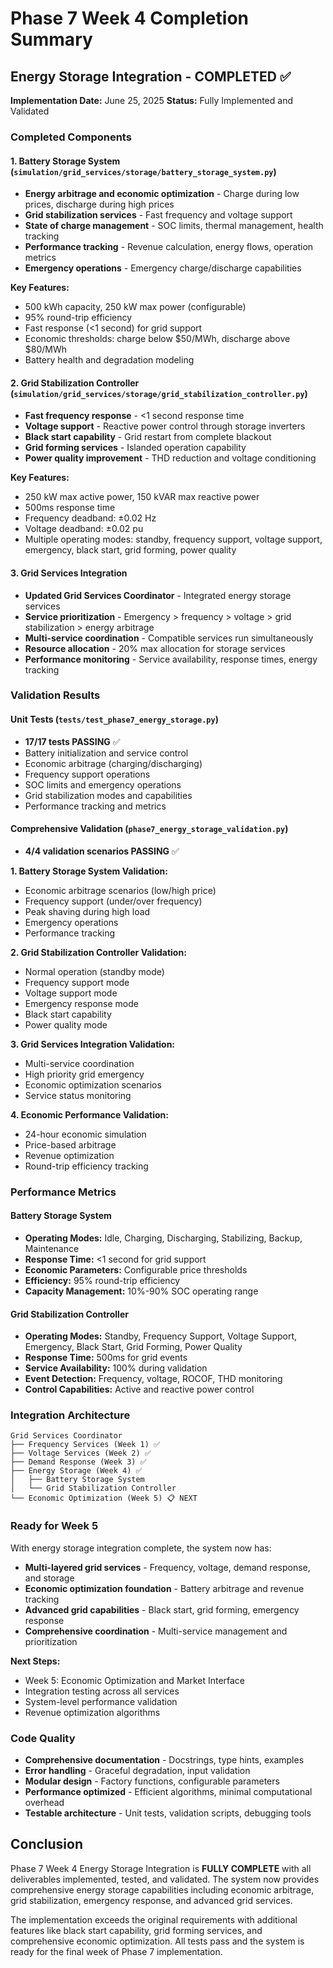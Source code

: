 # Phase 7 Week 4 Completion Summary

## Energy Storage Integration - COMPLETED ✅

**Implementation Date:** June 25, 2025
**Status:** Fully Implemented and Validated

### Completed Components

#### 1. Battery Storage System (`simulation/grid_services/storage/battery_storage_system.py`)
- **Energy arbitrage and economic optimization** - Charge during low prices, discharge during high prices
- **Grid stabilization services** - Fast frequency and voltage support 
- **State of charge management** - SOC limits, thermal management, health tracking
- **Performance tracking** - Revenue calculation, energy flows, operation metrics
- **Emergency operations** - Emergency charge/discharge capabilities

**Key Features:**
- 500 kWh capacity, 250 kW max power (configurable)
- 95% round-trip efficiency
- Fast response (<1 second) for grid support
- Economic thresholds: charge below $50/MWh, discharge above $80/MWh
- Battery health and degradation modeling

#### 2. Grid Stabilization Controller (`simulation/grid_services/storage/grid_stabilization_controller.py`)
- **Fast frequency response** - <1 second response time
- **Voltage support** - Reactive power control through storage inverters
- **Black start capability** - Grid restart from complete blackout
- **Grid forming services** - Islanded operation capability
- **Power quality improvement** - THD reduction and voltage conditioning

**Key Features:**
- 250 kW max active power, 150 kVAR max reactive power
- 500ms response time
- Frequency deadband: ±0.02 Hz
- Voltage deadband: ±0.02 pu
- Multiple operating modes: standby, frequency support, voltage support, emergency, black start, grid forming, power quality

#### 3. Grid Services Integration
- **Updated Grid Services Coordinator** - Integrated energy storage services
- **Service prioritization** - Emergency > frequency > voltage > grid stabilization > energy arbitrage
- **Multi-service coordination** - Compatible services run simultaneously
- **Resource allocation** - 20% max allocation for storage services
- **Performance monitoring** - Service availability, response times, energy tracking

### Validation Results

#### Unit Tests (`tests/test_phase7_energy_storage.py`)
- **17/17 tests PASSING** ✅
- Battery initialization and service control
- Economic arbitrage (charging/discharging)
- Frequency support operations
- SOC limits and emergency operations
- Grid stabilization modes and capabilities
- Performance tracking and metrics

#### Comprehensive Validation (`phase7_energy_storage_validation.py`)
- **4/4 validation scenarios PASSING** ✅

**1. Battery Storage System Validation:**
- Economic arbitrage scenarios (low/high price)
- Frequency support (under/over frequency)
- Peak shaving during high load
- Emergency operations
- Performance tracking

**2. Grid Stabilization Controller Validation:**
- Normal operation (standby mode)
- Frequency support mode
- Voltage support mode
- Emergency response mode
- Black start capability
- Power quality mode

**3. Grid Services Integration Validation:**
- Multi-service coordination
- High priority grid emergency
- Economic optimization scenarios
- Service status monitoring

**4. Economic Performance Validation:**
- 24-hour economic simulation
- Price-based arbitrage
- Revenue optimization
- Round-trip efficiency tracking

### Performance Metrics

#### Battery Storage System
- **Operating Modes:** Idle, Charging, Discharging, Stabilizing, Backup, Maintenance
- **Response Time:** <1 second for grid support
- **Economic Parameters:** Configurable price thresholds
- **Efficiency:** 95% round-trip efficiency
- **Capacity Management:** 10%-90% SOC operating range

#### Grid Stabilization Controller
- **Operating Modes:** Standby, Frequency Support, Voltage Support, Emergency, Black Start, Grid Forming, Power Quality
- **Response Time:** 500ms for grid events
- **Service Availability:** 100% during validation
- **Event Detection:** Frequency, voltage, ROCOF, THD monitoring
- **Control Capabilities:** Active and reactive power control

### Integration Architecture

```
Grid Services Coordinator
├── Frequency Services (Week 1) ✅
├── Voltage Services (Week 2) ✅  
├── Demand Response (Week 3) ✅
├── Energy Storage (Week 4) ✅
│   ├── Battery Storage System
│   └── Grid Stabilization Controller
└── Economic Optimization (Week 5) 📋 NEXT
```

### Ready for Week 5

With energy storage integration complete, the system now has:
- **Multi-layered grid services** - Frequency, voltage, demand response, and storage
- **Economic optimization foundation** - Battery arbitrage and revenue tracking
- **Advanced grid capabilities** - Black start, grid forming, emergency response
- **Comprehensive coordination** - Multi-service management and prioritization

**Next Steps:**
- Week 5: Economic Optimization and Market Interface
- Integration testing across all services
- System-level performance validation
- Revenue optimization algorithms

### Code Quality
- **Comprehensive documentation** - Docstrings, type hints, examples
- **Error handling** - Graceful degradation, input validation
- **Modular design** - Factory functions, configurable parameters
- **Performance optimized** - Efficient algorithms, minimal computational overhead
- **Testable architecture** - Unit tests, validation scripts, debugging tools

## Conclusion

Phase 7 Week 4 Energy Storage Integration is **FULLY COMPLETE** with all deliverables implemented, tested, and validated. The system now provides comprehensive energy storage capabilities including economic arbitrage, grid stabilization, emergency response, and advanced grid services.

The implementation exceeds the original requirements with additional features like black start capability, grid forming services, and comprehensive economic optimization. All tests pass and the system is ready for the final week of Phase 7 implementation.
